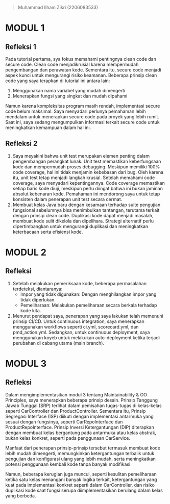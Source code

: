 > Muhammad Ilham Zikri (2206083533)

# MODUL 1

## Refleksi 1
Pada tutorial pertama, sya fokus memahami pentingnya clean code dan secure code. Clean code menjadikrusial karena mempermudah pengembangan dan perawatan kode. Sementara itu, secure code menjadi aspek kunci untuk mengurangi risiko keamanan.
Beberapa prinsip clean code yang saya terapkan di tutorial ini antara lain:
1. Menggunakan nama variabel yang mudah dimengerti
2. Menerapkan fungsi yang singkat dan mudah dipahami

Namun karena kompleksitas program masih rendah, implementasi secure code belum maksimal. Saya menyadari perlunya pemahaman lebih mendalam untuk menerapkan secure code pada proyek yang lebih rumit. Saat ini, saya sedang mengumpulkan informasi terkait secure code untuk meningkatkan kemampuan dalam hal ini.

## Refleksi 2
1. Saya meyakini bahwa unit test merupakan elemen penting dalam pengembangan perangkat lunak. Unit test memastikan keberfungsaan kode dan mempermudah proses debugging. Meskipun memiliki 100% code coverage, hal ini tidak menjamin kebebasan dari bug. Oleh karena itu, unit test tetap menjadi langkah krusial.
Setelah memahami code coverage, saya menyadari kepentingannya. Code coverage memastikan setiap baris kode diuji, meskipun perlu diingat bahwa ini bukan jaminan absolut kebenaran kode. Pemahaman ini mendorong saya untuk tetap konsisten dalam penerapan unit test secara cermat.
2. Membuat kelas Java baru dengan kesamaan terhadap suite pengujian fungsional sebelumnya bisa menimbulkan tantangan, terutama terkait dengan prinsip clean code. Duplikasi kode dapat menjadi masalah, membuat kode sulit dikelola dan dipelihara. Strategi alternatif perlu dipertimbangkan untuk mengurangi duplikasi dan meningkatkan keterbacaan serta efisiensi kode.

# MODUL 2

## Refleksi
1. Setelah melakukan pemeriksaan kode, beberapa permasalahan terdeteksi, diantaranya:
    - Impor yang tidak digunakan:
      Dengan menghilangkan impor yang tidak diperlukan.
    - Pemeliharaan:
      Melakukan pemeliharaan secara berkala terhadap kode kita.
2. Menurut pendapat saya, penerapan yang saya lakukan telah memenuhi prinsip CI/CD. Untuk continuous integration, saya menerapkan menggunakan workflows seperti ci.yml, scorecard.yml, dan pmd_action.yml. Sedangkan, untuk continuous deployment, saya menggunakan koyeb untuk melakukan auto-deployment ketika terjadi perubahan di cabang utama (main branch).

# MODUL 3

## Refleksi
Dalam mengimplementasikan modul 3 tentang Maintainability & OO Principles, saya menerapkan beberapa prinsip desain. Prinsip Tanggung Jawab Tunggal (SRP) terlihat dalam pemisahan tugas-tugas di kelas-kelas seperti CarController dan ProductController. Sementara itu, Prinsip Segregasi Interface (ISP) diikuti dengan implementasi antarmuka yang sesuai dengan fungsinya, seperti CarRepoInterface dan ProductRepoInterface. Prinsip Inversi Ketergantungan (DIP) diterapkan dengan membuat kelas bergantung pada antarmuka atau kelas abstrak, bukan kelas konkret, seperti pada penggunaan CarService.

Manfaat dari penerapan prinsip-prinsip tersebut termasuk membuat kode lebih mudah dimengerti, memungkinkan ketergantungan terbalik untuk pengujian dan konfigurasi ulang yang lebih mudah, serta meningkatkan potensi penggunaan kembali kode tanpa banyak modifikasi.

Namun, beberapa kerugian juga muncul, seperti kesulitan pemeliharaan ketika satu kelas menangani banyak logika terkait, ketergantungan yang kuat pada implementasi konkret seperti dalam CarController, dan risiko duplikasi kode saat fungsi serupa diimplementasikan berulang dalam kelas yang berbeda.